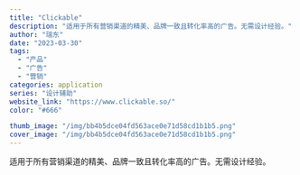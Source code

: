 ```yaml
---
title: "Clickable"
description: "适用于所有营销渠道的精美、品牌一致且转化率高的广告。无需设计经验。"
author: "瑞东"
date: "2023-03-30"
tags:
  - "产品"
  - "广告"
  - "营销"
categories: application
series: "设计辅助"
website_link: "https://www.clickable.so/"
color: "#666"

thumb_image: "/img/bb4b5dce04fd563ace0e71d58cd1b1b5.png"
cover_image: "/img/bb4b5dce04fd563ace0e71d58cd1b1b5.png"
---
```


适用于所有营销渠道的精美、品牌一致且转化率高的广告。无需设计经验。